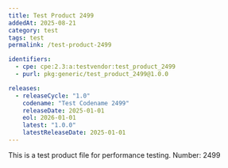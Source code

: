 ```yaml
---
title: Test Product 2499
addedAt: 2025-08-21
category: test
tags: test
permalink: /test-product-2499

identifiers:
  - cpe: cpe:2.3:a:testvendor:test_product_2499
  - purl: pkg:generic/test_product_2499@1.0.0

releases:
  - releaseCycle: "1.0"
    codename: "Test Codename 2499"
    releaseDate: 2025-01-01
    eol: 2026-01-01
    latest: "1.0.0"
    latestReleaseDate: 2025-01-01
---
```


This is a test product file for performance testing. Number: 2499
